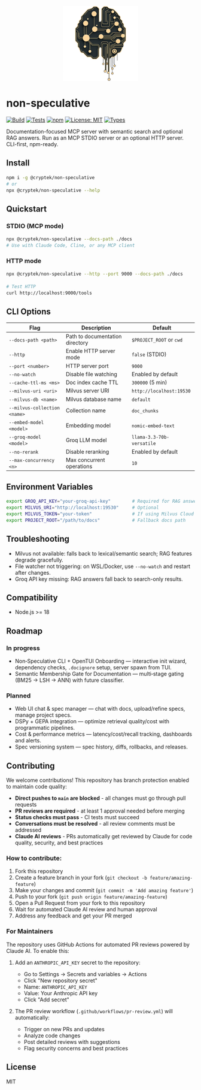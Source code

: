 <div align="center">
  <img src="https://raw.githubusercontent.com/cryptekbits/Non-Speculative/main/resources/logo.png" alt="Non‑Speculative logo" width="200" />
</div>

# non-speculative

[![Build](https://github.com/cryptekbits/Non-Speculative/actions/workflows/build.yml/badge.svg?branch=main)](https://github.com/cryptekbits/Non-Speculative/actions/workflows/build.yml) [![Tests](https://github.com/cryptekbits/Non-Speculative/actions/workflows/tests.yml/badge.svg?branch=main)](https://github.com/cryptekbits/Non-Speculative/actions/workflows/tests.yml)
[![npm](https://img.shields.io/npm/v/@cryptek/non-speculative.svg)](https://www.npmjs.com/package/@cryptek/non-speculative)
[![License: MIT](https://img.shields.io/badge/License-MIT-green.svg)](./LICENSE)
[![Types](https://img.shields.io/badge/TypeScript-Ready-blue.svg)](#)

Documentation-focused MCP server with semantic search and optional RAG answers.
Run as an MCP STDIO server or an optional HTTP server. CLI-first, npm-ready.

## Install

```bash
npm i -g @cryptek/non-speculative
# or
npx @cryptek/non-speculative --help
```

## Quickstart

### STDIO (MCP mode)

```bash
npx @cryptek/non-speculative --docs-path ./docs
# Use with Claude Code, Cline, or any MCP client
```

### HTTP mode

```bash
npx @cryptek/non-speculative --http --port 9000 --docs-path ./docs

# Test HTTP
curl http://localhost:9000/tools
```

## CLI Options

| Flag | Description | Default |
|------|-------------|---------|
| `--docs-path <path>` | Path to documentation directory | `$PROJECT_ROOT` or `cwd` |
| `--http` | Enable HTTP server mode | `false` (STDIO) |
| `--port <number>` | HTTP server port | `9000` |
| `--no-watch` | Disable file watching | Enabled by default |
| `--cache-ttl-ms <ms>` | Doc index cache TTL | `300000` (5 min) |
| `--milvus-uri <uri>` | Milvus server URI | `http://localhost:19530` |
| `--milvus-db <name>` | Milvus database name | `default` |
| `--milvus-collection <name>` | Collection name | `doc_chunks` |
| `--embed-model <model>` | Embedding model | `nomic-embed-text` |
| `--groq-model <model>` | Groq LLM model | `llama-3.3-70b-versatile` |
| `--no-rerank` | Disable reranking | Enabled by default |
| `--max-concurrency <n>` | Max concurrent operations | `10` |

## Environment Variables

```bash
export GROQ_API_KEY="your-groq-api-key"        # Required for RAG answers
export MILVUS_URI="http://localhost:19530"     # Optional
export MILVUS_TOKEN="your-token"               # If using Milvus Cloud
export PROJECT_ROOT="/path/to/docs"            # Fallback docs path
```

## Troubleshooting

- Milvus not available: falls back to lexical/semantic search; RAG features degrade gracefully.
- File watcher not triggering: on WSL/Docker, use `--no-watch` and restart after changes.
- Groq API key missing: RAG answers fall back to search-only results.

## Compatibility

- Node.js >= 18

## Roadmap

### In progress
- Non‑Speculative CLI + OpenTUI Onboarding — interactive init wizard, dependency checks, `.docignore` setup, server spawn from TUI.
- Semantic Membership Gate for Documentation — multi‑stage gating (BM25 → LSH → ANN) with future classifier.

### Planned
- Web UI chat & spec manager — chat with docs, upload/refine specs, manage project specs.
- DSPy + GEPA integration — optimize retrieval quality/cost with programmatic pipelines.
- Cost & performance metrics — latency/cost/recall tracking, dashboards and alerts.
- Spec versioning system — spec history, diffs, rollbacks, and releases.

## Contributing

We welcome contributions! This repository has branch protection enabled to maintain code quality:

- **Direct pushes to `main` are blocked** - all changes must go through pull requests
- **PR reviews are required** - at least 1 approval needed before merging
- **Status checks must pass** - CI tests must succeed
- **Conversations must be resolved** - all review comments must be addressed
- **Claude AI reviews** - PRs automatically get reviewed by Claude for code quality, security, and best practices

### How to contribute:

1. Fork this repository
2. Create a feature branch in your fork (`git checkout -b feature/amazing-feature`)
3. Make your changes and commit (`git commit -m 'Add amazing feature'`)
4. Push to your fork (`git push origin feature/amazing-feature`)
5. Open a Pull Request from your fork to this repository
6. Wait for automated Claude AI review and human approval
7. Address any feedback and get your PR merged

### For Maintainers

The repository uses GitHub Actions for automated PR reviews powered by Claude AI. To enable this:

1. Add an `ANTHROPIC_API_KEY` secret to the repository:
   - Go to Settings → Secrets and variables → Actions
   - Click "New repository secret"
   - Name: `ANTHROPIC_API_KEY`
   - Value: Your Anthropic API key
   - Click "Add secret"

2. The PR review workflow (`.github/workflows/pr-review.yml`) will automatically:
   - Trigger on new PRs and updates
   - Analyze code changes
   - Post detailed reviews with suggestions
   - Flag security concerns and best practices

## License

MIT
